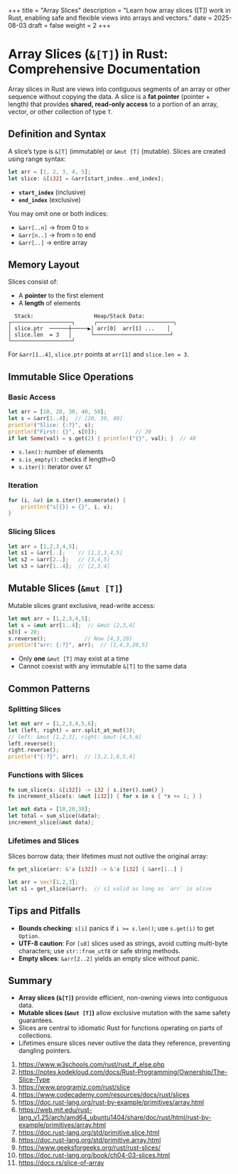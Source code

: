 +++
title = "Array Slices"
description = "Learn how array slices ([T]) work in Rust, enabling safe and flexible views into arrays and vectors."
date = 2025-08-03
draft = false
weight = 2
+++

# Array Slices (`&[T]`) in Rust: Comprehensive Documentation

Array slices in Rust are views into contiguous segments of an array or other sequence without copying the data. A slice is a **fat pointer** (pointer + length) that provides **shared, read-only access** to a portion of an array, vector, or other collection of type `T`.

## Definition and Syntax

A slice’s type is `&[T]` (immutable) or `&mut [T]` (mutable). Slices are created using range syntax:

```rust
let arr = [1, 2, 3, 4, 5];
let slice: &[i32] = &arr[start_index..end_index];
```

- **`start_index`** (inclusive)
- **`end_index`** (exclusive)

You may omit one or both indices:
- `&arr[..n]` → from 0 to `n`
- `&arr[n..]` → from `n` to end
- `&arr[..]` → entire array

## Memory Layout

Slices consist of:
- A **pointer** to the first element
- A **length** of elements

```
  Stack:                   Heap/Stack Data:
┌───────────────────┐      ┌────────────────────────┐
│ slice.ptr  ──────┼─────▶│ arr[0]  arr[1] ...    │
│ slice.len  = 3   │      └────────────────────────┘
└───────────────────┘
```

For `&arr[1..4]`, `slice.ptr` points at `arr[1]` and `slice.len = 3`.

## Immutable Slice Operations

### Basic Access

```rust
let arr = [10, 20, 30, 40, 50];
let s = &arr[1..4];  // [20, 30, 40]
println!("Slice: {:?}", s);
println!("First: {}", s[0]);            // 20
if let Some(val) = s.get(2) { println!("{}", val); }  // 40
```

- `s.len()`: number of elements
- `s.is_empty()`: checks if length=0
- `s.iter()`: iterator over `&T`

### Iteration

```rust
for (i, &v) in s.iter().enumerate() {
    println!("s[{}] = {}", i, v);
}
```

### Slicing Slices

```rust
let arr = [1,2,3,4,5];
let s1 = &arr[..];    // [1,2,3,4,5]
let s2 = &arr[2..];   // [3,4,5]
let s3 = &arr[1..4];  // [2,3,4]
```

## Mutable Slices (`&mut [T]`)

Mutable slices grant exclusive, read-write access:

```rust
let mut arr = [1,2,3,4,5];
let s = &mut arr[1..4];  // &mut [2,3,4]
s[0] = 20;
s.reverse();            // Now [4,3,20]
println!("arr: {:?}", arr);  // [1,4,3,20,5]
```

- Only **one** `&mut [T]` may exist at a time
- Cannot coexist with any immutable `&[T]` to the same data

## Common Patterns

### Splitting Slices

```rust
let mut arr = [1,2,3,4,5,6];
let (left, right) = arr.split_at_mut(3);
// left: &mut [1,2,3], right: &mut [4,5,6]
left.reverse();
right.reverse();
println!("{:?}", arr);  // [3,2,1,6,5,4]
```

### Functions with Slices

```rust
fn sum_slice(s: &[i32]) -> i32 { s.iter().sum() }
fn increment_slice(s: &mut [i32]) { for x in s { *x += 1; } }

let mut data = [10,20,30];
let total = sum_slice(&data);
increment_slice(&mut data);
```

### Lifetimes and Slices

Slices borrow data; their lifetimes must not outlive the original array:

```rust
fn get_slice(arr: &'a [i32]) -> &'a [i32] { &arr[1..] }

let arr = vec![1,2,3];
let s1 = get_slice(&arr);  // s1 valid as long as `arr` is alive
```

## Tips and Pitfalls

- **Bounds checking**: `s[i]` panics if `i >= s.len()`; use `s.get(i)` to get `Option`.
- **UTF-8 caution**: For `[u8]` slices used as strings, avoid cutting multi-byte characters; use `str::from_utf8` or safe string methods.
- **Empty slices**: `&arr[2..2]` yields an empty slice without panic.

## Summary

- **Array slices (`&[T]`)** provide efficient, non-owning views into contiguous data.
- **Mutable slices (`&mut [T]`)** allow exclusive mutation with the same safety guarantees.
- Slices are central to idiomatic Rust for functions operating on parts of collections.
- Lifetimes ensure slices never outlive the data they reference, preventing dangling pointers.

1. https://www.w3schools.com/rust/rust_if_else.php
2. https://notes.kodekloud.com/docs/Rust-Programming/Ownership/The-Slice-Type
3. https://www.programiz.com/rust/slice
4. https://www.codecademy.com/resources/docs/rust/slices
5. https://doc.rust-lang.org/rust-by-example/primitives/array.html
6. https://web.mit.edu/rust-lang_v1.25/arch/amd64_ubuntu1404/share/doc/rust/html/rust-by-example/primitives/array.html
7. https://doc.rust-lang.org/std/primitive.slice.html
8. https://doc.rust-lang.org/std/primitive.array.html
9. https://www.geeksforgeeks.org/rust/rust-slices/
10. https://doc.rust-lang.org/book/ch04-03-slices.html
11. https://docs.rs/slice-of-array
